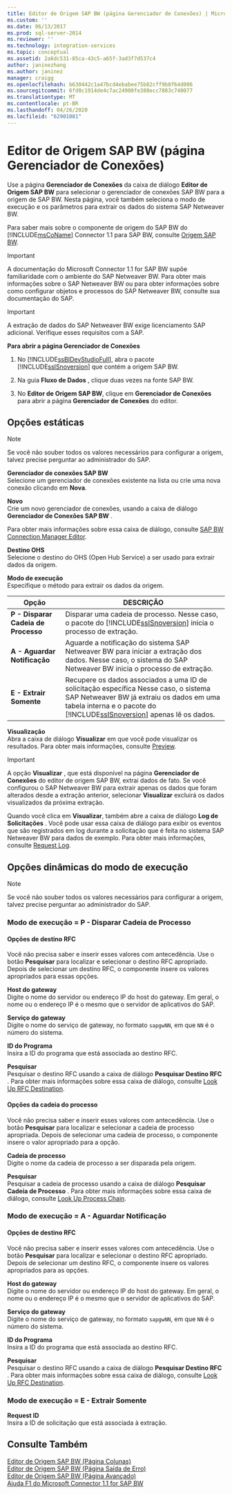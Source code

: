 ```yaml
---
title: Editor de Origem SAP BW (página Gerenciador de Conexões) | Microsoft Docs
ms.custom: ''
ms.date: 06/13/2017
ms.prod: sql-server-2014
ms.reviewer: ''
ms.technology: integration-services
ms.topic: conceptual
ms.assetid: 2a6dc531-85ca-43c5-a65f-3ad3f7d537c4
author: janinezhang
ms.author: janinez
manager: craigg
ms.openlocfilehash: b630442c1a47bcd4ebabee75b82cff9b8f64d006
ms.sourcegitcommit: 6fd8c1914de4c7ac24900fe388ecc7883c740077
ms.translationtype: MT
ms.contentlocale: pt-BR
ms.lasthandoff: 04/26/2020
ms.locfileid: "62901081"
---
```

# <a name="sap-bw-source-editor-connection-manager-page"></a>Editor de Origem SAP BW (página Gerenciador de Conexões)
  Use a página **Gerenciador de Conexões** da caixa de diálogo **Editor de Origem SAP BW** para selecionar o gerenciador de conexões SAP BW para a origem de SAP BW. Nesta página, você também seleciona o modo de execução e os parâmetros para extrair os dados do sistema SAP Netweaver BW.  
  
 Para saber mais sobre o componente de origem do SAP BW do [!INCLUDE[msCoName](../../includes/msconame-md.md)] Connector 1.1 para SAP BW, consulte [Origem SAP BW](sap-bw-source.md).  
  
> [!IMPORTANT]  
>  A documentação do Microsoft Connector 1.1 for SAP BW supõe familiaridade com o ambiente do SAP Netweaver BW. Para obter mais informações sobre o SAP Netweaver BW ou para obter informações sobre como configurar objetos e processos do SAP Netweaver BW, consulte sua documentação do SAP.  
  
> [!IMPORTANT]  
>  A extração de dados do SAP Netweaver BW exige licenciamento SAP adicional. Verifique esses requisitos com a SAP.  
  
 **Para abrir a página Gerenciador de Conexões**  
  
1.  No [!INCLUDE[ssBIDevStudioFull](../../includes/ssbidevstudiofull-md.md)], abra o pacote [!INCLUDE[ssISnoversion](../../includes/ssisnoversion-md.md)] que contém a origem SAP BW.  
  
2.  Na guia **Fluxo de Dados** , clique duas vezes na fonte SAP BW.  
  
3.  No **Editor de Origem SAP BW**, clique em **Gerenciador de Conexões** para abrir a página **Gerenciador de Conexões** do editor.  
  
## <a name="static-options"></a>Opções estáticas  
  
> [!NOTE]  
>  Se você não souber todos os valores necessários para configurar a origem, talvez precise perguntar ao administrador do SAP.  
  
 **Gerenciador de conexões SAP BW**  
 Selecione um gerenciador de conexões existente na lista ou crie uma nova conexão clicando em **Nova**.  
  
 **Novo**  
 Crie um novo gerenciador de conexões, usando a caixa de diálogo **Gerenciador de Conexões SAP BW** .  
  
 Para obter mais informações sobre essa caixa de diálogo, consulte [SAP BW Connection Manager Editor](../sap-bw-connection-manager-editor.md).  
  
 **Destino OHS**  
 Selecione o destino do OHS (Open Hub Service) a ser usado para extrair dados da origem.  
  
 **Modo de execução**  
 Especifique o método para extrair os dados da origem.  
  
|Opção|DESCRIÇÃO|  
|------------|-----------------|  
|**P - Disparar Cadeia de Processo**|Disparar uma cadeia de processo. Nesse caso, o pacote do [!INCLUDE[ssISnoversion](../../includes/ssisnoversion-md.md)] inicia o processo de extração.|  
|**A - Aguardar Notificação**|Aguarde a notificação do sistema SAP Netweaver BW para iniciar a extração dos dados. Nesse caso, o sistema do SAP Netweaver BW inicia o processo de extração.|  
|**E - Extrair Somente**|Recupere os dados associados a uma ID de solicitação específica Nesse caso, o sistema SAP Netweaver BW já extraiu os dados em uma tabela interna e o pacote do [!INCLUDE[ssISnoversion](../../includes/ssisnoversion-md.md)] apenas lê os dados.|  
  
 **Visualização**  
 Abra a caixa de diálogo **Visualizar** em que você pode visualizar os resultados. Para obter mais informações, consulte [Preview](preview.md).  
  
> [!IMPORTANT]  
>  A opção **Visualizar** , que está disponível na página **Gerenciador de Conexões** do editor de origem SAP BW, extrai dados de fato. Se você configurou o SAP Netweaver BW para extrair apenas os dados que foram alterados desde a extração anterior, selecionar **Visualizar** excluirá os dados visualizados da próxima extração.  
  
 Quando você clica em **Visualizar**, também abre a caixa de diálogo **Log de Solicitações** . Você pode usar essa caixa de diálogo para exibir os eventos que são registrados em log durante a solicitação que é feita no sistema SAP Netweaver BW para dados de exemplo. Para obter mais informações, consulte [Request Log](request-log.md).  
  
## <a name="execution-mode-dynamic-options"></a>Opções dinâmicas do modo de execução  
  
> [!NOTE]  
>  Se você não souber todos os valores necessários para configurar a origem, talvez precise perguntar ao administrador do SAP.  
  
### <a name="execution-mode--p---trigger-process-chain"></a>Modo de execução = P - Disparar Cadeia de Processo  
  
#### <a name="rfc-destination-options"></a>Opções de destino RFC  
 Você não precisa saber e inserir esses valores com antecedência. Use o botão **Pesquisar** para localizar e selecionar o destino RFC apropriado. Depois de selecionar um destino RFC, o componente insere os valores apropriados para essas opções.  
  
 **Host do gateway**  
 Digite o nome do servidor ou endereço IP do host do gateway. Em geral, o nome ou o endereço IP é o mesmo que o servidor de aplicativos do SAP.  
  
 **Serviço do gateway**  
 Digite o nome do serviço de gateway, no formato `sapgwNN`, em que `NN` é o número do sistema.  
  
 **ID do Programa**  
 Insira a ID do programa que está associada ao destino RFC.  
  
 **Pesquisar**  
 Pesquisar o destino RFC usando a caixa de diálogo **Pesquisar Destino RFC** . Para obter mais informações sobre essa caixa de diálogo, consulte [Look Up RFC Destination](look-up-rfc-destination.md).  
  
#### <a name="process-chain-options"></a>Opções da cadeia do processo  
 Você não precisa saber e inserir esses valores com antecedência. Use o botão **Pesquisar** para localizar e selecionar a cadeia de processo apropriada. Depois de selecionar uma cadeia de processo, o componente insere o valor apropriado para a opção.  
  
 **Cadeia de processo**  
 Digite o nome da cadeia de processo a ser disparada pela origem.  
  
 **Pesquisar**  
 Pesquisar a cadeia de processo usando a caixa de diálogo **Pesquisar Cadeia de Processo** . Para obter mais informações sobre essa caixa de diálogo, consulte [Look Up Process Chain](look-up-process-chain.md).  
  
### <a name="execution-mode--w---wait-for-notify"></a>Modo de execução = A - Aguardar Notificação  
  
#### <a name="rfc-destination-options"></a>Opções de destino RFC  
 Você não precisa saber e inserir esses valores com antecedência. Use o botão **Pesquisar** para localizar e selecionar o destino RFC apropriado. Depois de selecionar um destino RFC, o componente insere os valores apropriados para as opções.  
  
 **Host do gateway**  
 Digite o nome do servidor ou endereço IP do host do gateway. Em geral, o nome ou o endereço IP é o mesmo que o servidor de aplicativos do SAP.  
  
 **Serviço do gateway**  
 Digite o nome do serviço de gateway, no formato `sapgwNN`, em que `NN` é o número do sistema.  
  
 **ID do Programa**  
 Insira a ID do programa que está associada ao destino RFC.  
  
 **Pesquisar**  
 Pesquisar o destino RFC usando a caixa de diálogo **Pesquisar Destino RFC** . Para obter mais informações sobre essa caixa de diálogo, consulte [Look Up RFC Destination](look-up-rfc-destination.md).  
  
### <a name="execution-mode--e---extract-only"></a>Modo de execução = E - Extrair Somente  
 **Request ID**  
 Insira a ID de solicitação que está associada à extração.  
  
## <a name="see-also"></a>Consulte Também  
 [Editor de Origem SAP BW &#40;Página Colunas&#41;](sap-bw-source-editor-columns-page.md)   
 [Editor de Origem SAP BW &#40;Página Saída de Erro&#41;](sap-bw-source-editor-error-output-page.md)   
 [Editor de Origem SAP BW &#40;Página Avançado&#41;](sap-bw-source-editor-advanced-page.md)   
 [Ajuda F1 do Microsoft Connector 1.1 for SAP BW](../microsoft-connector-for-sap-bw-f1-help.md)  
  
  
